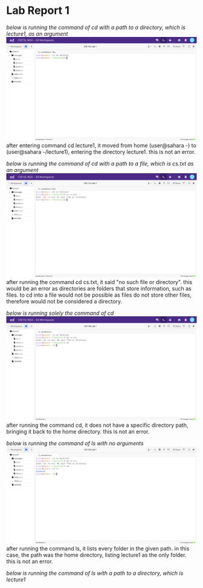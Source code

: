 # Lab Report 1
*below is running the command of cd with a path to a directory, which is lecture1, as an argument*
![Image](cddirectory.png)
after entering command cd lecture1, it moved from home (user@sahara -) to (user@sahara -/lecture1), entering the directory lecture1. this is not an error.

*below is running the command of cd with a path to a file, which is cs.txt as an argument*
![Image](cdfile.png)
after running the command cd cs.txt, it said "no such file or directory". this would be an error as directories are folders that store information, such as files. to cd into a file would not be possible as files do not store other files, therefore would not be considered a directory.

*below is running solely the command of cd*
![Image](solelycd.png)
after running the command cd, it does not have a specific directory path, bringing it back to the home directory. this is not an error.

*below is running the command of ls with no arguments*
![Image](solelyls.png)
after running the command ls, it lists every folder in the given path. in this case, the path was the home directory, listing lecture1 as the only folder. this is not an error.

*below is running the command of ls with a path to a directory, which is lecture1*
